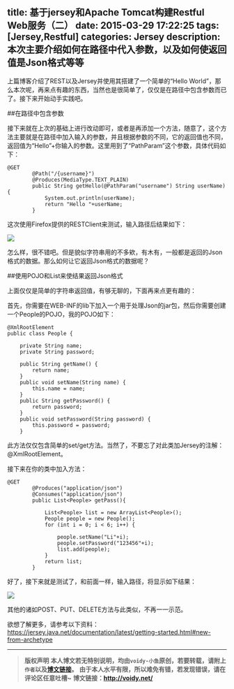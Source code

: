 title: 基于jersey和Apache Tomcat构建Restful Web服务（二）
date: 2015-03-29 17:22:25
tags: [Jersey,Restful]
categories: Jersey
description: 本次主要介绍如何在路径中代入参数，以及如何使返回值是Json格式等等
---

上篇博客介绍了REST以及Jersey并使用其搭建了一个简单的“Hello World”，那么本次呢，再来点有趣的东西，当然也是很简单了，仅仅是在路径中包含参数而已了。接下来开始动手实践吧。

##在路径中包含参数

接下来就在上次的基础上进行改动即可，或者是再添加一个方法，随意了，这个方法主要就是在路径中加入输入的参数，并且根据参数的不同，它的返回值也不同，返回值为“Hello”+你输入的参数。这里用到了“PathParam”这个参数，具体代码如下：

	@GET
	        @Path("/{username}")
	        @Produces(MediaType.TEXT_PLAIN)
	        public String getHello(@PathParam("username") String userName) {
	            System.out.println(userName);
	            return "Hello "+userName;
	        }

这次使用Firefox提供的RESTClient来测试，输入路径后结果如下：

![](http://images.cnitblog.com/blog2015/666211/201503/291704401145414.png)

怎么样，很不错吧。但是貌似字符串用的不多欸，有木有，一般都是返回的Json格式的数据。那么如何让它返回Json格式的数据呢？

##使用POJO和List来使结果返回Json格式　

上面仅仅是简单的字符串返回值，有够无聊的，下面再来点更有趣的：

首先，你需要在WEB-INF的lib下加入一个用于处理Json的jar包，然后你需要创建一个People的POJO，我的POJO如下：

	@XmlRootElement
	public class People {
	    
	    private String name;
	    private String password;
	    
	    public String getName() {
	        return name;
	    }
	    public void setName(String name) {
	        this.name = name;
	    }
	    public String getPassword() {
	        return password;
	    }
	    public void setPassword(String password) {
	        this.password = password;
	    }

此方法仅仅包含简单的set/get方法。当然了，不要忘了对此类加Jersey的注解：@XmlRootElement。

接下来在你的类中加入方法：

	@GET
	        @Produces("application/json")
	        @Consumes("application/json")
	        public List<People> getPass(){
	            
	            List<People> list = new ArrayList<People>();
	            People people = new People();
	            for (int i = 0; i < 6; i++) {
	                
	                people.setName("Li"+i);
	                people.setPassword("123456"+i);
	                list.add(people);
	            }
	            return list;
	        }

好了，接下来就是测试了，和前面一样，输入路径，将显示如下结果：

![](http://images.cnitblog.com/blog2015/666211/201503/291715448491893.png)

其他的诸如POST、PUT、DELETE方法与此类似，不再一一示范。

欲想了解更多，请参考以下资料：<https://jersey.java.net/documentation/latest/getting-started.html#new-from-archetype>



---
> **版权声明**
> **本人博文若无特别说明，均由`voidy-小鱼`原创，若要转载，请附上`作者`以及[博文链接](http://voidy.net)。**
> **由于本人水平有限，所以难免有错，若发现错误，请在评论区任意吐槽~**
> **博文链接：<http://voidy.net/>**
